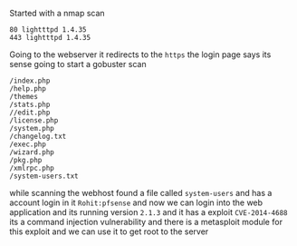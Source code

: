 Started with a nmap scan
```
80 lightttpd 1.4.35
443 lightttpd 1.4.35
```
Going to the webserver it redirects to the `https` the login page says its sense going to start a gobuster scan
```
/index.php
/help.php
/themes
/stats.php
//edit.php
/license.php
/system.php
/changelog.txt
/exec.php
/wizard.php
/pkg.php
/xmlrpc.php
/system-users.txt
```
while scanning the webhost found a file called `system-users` and has a account login  in it `Rohit:pfsense` and now we can login into the web application and its running version `2.1.3` and it has a exploit `CVE-2014-4688` its a command injection vulnerability and there is a metasploit module for this exploit and we can use it to get root to the server  